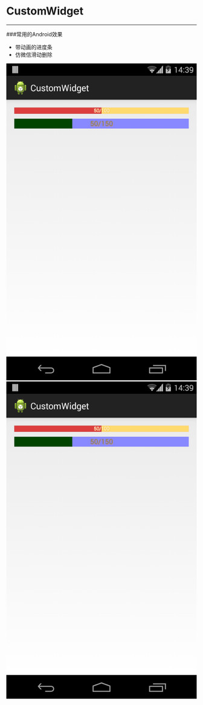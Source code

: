 CustomWidget
============

-------------------

###常用的Android效果
 
* 带动画的进度条
* 仿微信滑动删除

![Alt text](/device-2014-06-10-143918.png?raw=true "Optional Title")![Alt text](/device-2014-06-10-143918.png?raw=true "Optional Title")